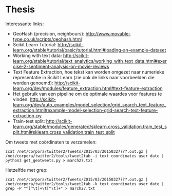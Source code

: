 # Thesis

Interessante links:

- GeoHash (precision, neighbours): http://www.movable-type.co.uk/scripts/geohash.html
- Scikit Learn Tutorial: http://scikit-learn.org/stable/tutorial/basic/tutorial.html#loading-an-example-dataset
- Working with text data: http://scikit-learn.org/stable/tutorial/text_analytics/working_with_text_data.html#exercise-2-sentiment-analysis-on-movie-reviews
- Text Feature Extraction, hoe tekst kan worden omgezet naar numerieke representatie in Scikit Learn (zie ook de links naar voorbeelden die worden genoemd): http://scikit-learn.org/dev/modules/feature_extraction.html#text-feature-extraction
- Het gebruik van een pipeline om de optimale waardes voor features te vinden: http://scikit-learn.org/dev/auto_examples/model_selection/grid_search_text_feature_extraction.html#example-model-selection-grid-search-text-feature-extraction-py
- Train-test split: http://scikit-learn.org/stable/modules/generated/sklearn.cross_validation.train_test_split.html#sklearn.cross_validation.train_test_split

Om tweets met coördinaten te verzamelen:

`zcat /net/corpora/twitter2/Tweets/2015/03/20150327???.out.gz | /net/corpora/twitter2/tools/tweet2tab -i text coordinates user date | python3 get_geotweets.py > march27.txt`

Hetzelfde met grep:

`zcat /net/corpora/twitter2/Tweets/2015/03/20150327???.out.gz | /net/corpora/twitter2/tools/tweet2tab -k text coordinates user date | grep -P "^[^\t]+\t[^\t]+" > march27.txt`
